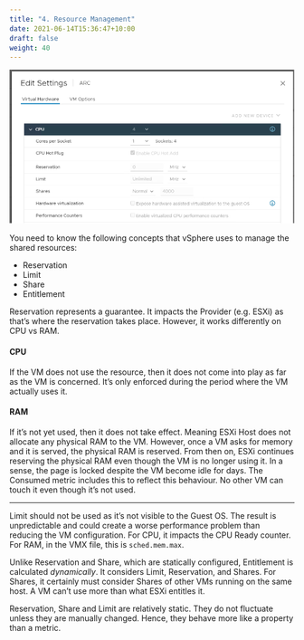 ```yaml
---
title: "4. Resource Management"
date: 2021-06-14T15:36:47+10:00
draft: false
weight: 40
---
```


![VM Settings](2.1.4-fig-1.png)

You need to know the following concepts that vSphere uses to manage the shared resources:

- Reservation
- Limit
- Share
- Entitlement

Reservation represents a guarantee. It impacts the Provider (e.g. ESXi) as that’s where the reservation takes place. However, it works differently on CPU vs RAM.

#### CPU

If the VM does not use the resource, then it does not come into play as far as the VM is concerned. It’s only enforced during the period where the VM actually uses it.

#### RAM

If it’s not yet used, then it does not take effect. Meaning ESXi Host does not allocate any physical RAM to the VM. However, once a VM asks for memory and it is served, the physical RAM is reserved. From then on, ESXi continues reserving the physical RAM even though the VM is no longer using it. In a sense, the page is locked despite the VM become idle for days. The Consumed metric includes this to reflect this behaviour. No other VM can touch it even though it’s not used.

---

Limit should not be used as it’s not visible to the Guest OS. The result is unpredictable and could create a worse performance problem than reducing the VM configuration. For CPU, it impacts the CPU Ready counter. For RAM, in the VMX file, this is `sched.mem.max`.

Unlike Reservation and Share, which are statically configured, Entitlement is calculated *dynamically*. It considers Limit, Reservation, and Shares. For Shares, it certainly must consider Shares of other VMs running on the same host. A VM can’t use more than what ESXi entitles it.

Reservation, Share and Limit are relatively static. They do not fluctuate unless they are manually changed. Hence, they behave more like a property than a metric.